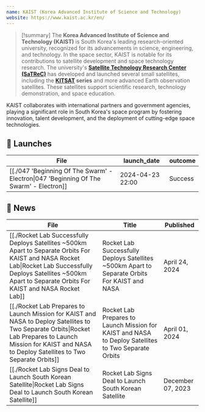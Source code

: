 ```yaml
---
name: KAIST (Korea Advanced Institute of Science and Technology)
website: https://www.kaist.ac.kr/en/
---
```



>[!summary]
The **Korea Advanced Institute of Science and Technology (KAIST)** is South Korea's leading research-oriented university, recognized for its advancements in science, engineering, and technology. In the space sector, KAIST is notable for its contributions to satellite development and space technology research. The university's **[Satellite Technology Research Center (SaTReC)](https://satrec.kaist.ac.kr/e_01_01.php)** has developed and launched several small satellites, including the **[KITSAT](https://en.wikipedia.org/wiki/KITSAT-1) series** and more advanced Earth observation satellites. These satellites support scientific research, technology demonstration, and space education.
>
KAIST collaborates with international partners and government agencies, playing a significant role in South Korea's space program by fostering innovation, talent development, and the deployment of cutting-edge space technologies.

## 🚀 Launches

| File                                                                                                    | launch_date      | outcome |
| ------------------------------------------------------------------------------------------------------- | ---------------- | ------- |
| [[./047 'Beginning Of The Swarm' - Electron\|047 'Beginning Of The Swarm' - Electron]] | 2024-04-23 22:00 | Success |


## 📰 News
| File                                                                                                                                                                                                                               | Title                                                                                                 | Published         |
| ---------------------------------------------------------------------------------------------------------------------------------------------------------------------------------------------------------------------------------- | ----------------------------------------------------------------------------------------------------- | ----------------- |
| [[./Rocket Lab Successfully Deploys Satellites ~500km Apart to Separate Orbits  For KAIST and NASA  Rocket Lab\|Rocket Lab Successfully Deploys Satellites ~500km Apart to Separate Orbits  For KAIST and NASA  Rocket Lab]] | Rocket Lab Successfully Deploys Satellites ~500km Apart to Separate Orbits  For KAIST and NASA        | April 24, 2024    |
| [[./Rocket Lab Prepares to Launch Mission for KAIST and NASA to Deploy Satellites to Two Separate Orbits\|Rocket Lab Prepares to Launch Mission for KAIST and NASA to Deploy Satellites to Two Separate Orbits]]             | Rocket Lab Prepares to Launch Mission for KAIST and NASA to Deploy Satellites to Two Separate Orbits  | April 01, 2024    |
| [[./Rocket Lab Signs Deal to Launch South Korean Satellite\|Rocket Lab Signs Deal to Launch South Korean Satellite]]                                                                                                         | Rocket Lab Signs Deal to Launch South Korean Satellite                                                | December 07, 2023 |

